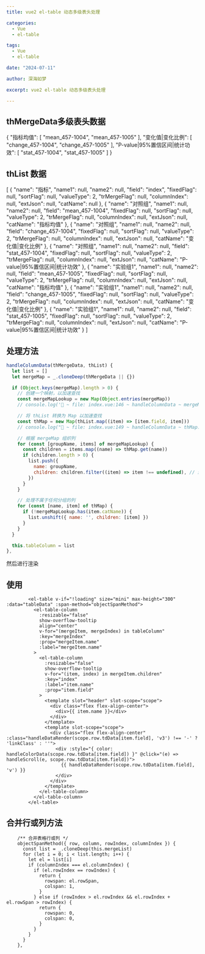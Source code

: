 ```yaml
---
title: vue2 el-table 动态多级表头处理

categories:
  - Vue
  -	el-table

tags:
  - Vue 
  -	el-table

date: "2024-07-11"

author: 深海如梦

excerpt: vue2 el-table 动态多级表头处理

---
```


## thMergeData多级表头数据

{
    "指标均值": [
        "mean_457-1004",
        "mean_457-1005"
    ],
    "变化值|变化比例": [
        "change_457-1004",
        "change_457-1005"
    ],
    "P-value|95%置信区间|统计功效": [
        "stat_457-1004",
        "stat_457-1005"
    ]
}

## thList 数据

[
    {
        "name": "指标",
        "name1": null,
        "name2": null,
        "field": "index",
        "fixedFlag": null,
        "sortFlag": null,
        "valueType": 2,
        "trMergeFlag": null,
        "columnIndex": null,
        "extJson": null,
        "catName": null
    },
    {
        "name": "对照组",
        "name1": null,
        "name2": null,
        "field": "mean_457-1004",
        "fixedFlag": null,
        "sortFlag": null,
        "valueType": 2,
        "trMergeFlag": null,
        "columnIndex": null,
        "extJson": null,
        "catName": "指标均值"
    },
    {
        "name": "对照组",
        "name1": null,
        "name2": null,
        "field": "change_457-1004",
        "fixedFlag": null,
        "sortFlag": null,
        "valueType": 2,
        "trMergeFlag": null,
        "columnIndex": null,
        "extJson": null,
        "catName": "变化值|变化比例"
    },
    {
        "name": "对照组",
        "name1": null,
        "name2": null,
        "field": "stat_457-1004",
        "fixedFlag": null,
        "sortFlag": null,
        "valueType": 2,
        "trMergeFlag": null,
        "columnIndex": null,
        "extJson": null,
        "catName": "P-value|95%置信区间|统计功效"
    },
    {
        "name": "实验组1",
        "name1": null,
        "name2": null,
        "field": "mean_457-1005",
        "fixedFlag": null,
        "sortFlag": null,
        "valueType": 2,
        "trMergeFlag": null,
        "columnIndex": null,
        "extJson": null,
        "catName": "指标均值"
    },
    {
        "name": "实验组1",
        "name1": null,
        "name2": null,
        "field": "change_457-1005",
        "fixedFlag": null,
        "sortFlag": null,
        "valueType": 2,
        "trMergeFlag": null,
        "columnIndex": null,
        "extJson": null,
        "catName": "变化值|变化比例"
    },
    {
        "name": "实验组1",
        "name1": null,
        "name2": null,
        "field": "stat_457-1005",
        "fixedFlag": null,
        "sortFlag": null,
        "valueType": 2,
        "trMergeFlag": null,
        "columnIndex": null,
        "extJson": null,
        "catName": "P-value|95%置信区间|统计功效"
    }
]



## 处理方法


```javascript
handleColumnData(thMergeData, thList) {
  let list = []
  let mergeMap = _.cloneDeep(thMergeData || {})

  if (Object.keys(mergeMap).length > 0) {
    // 创建一个映射，以加速查找
    const mergeMapLookup = new Map(Object.entries(mergeMap))
    // console.log('💖 ~ file: index.vue:146 ~ handleColumnData ~ mergeMapLookup:', mergeMapLookup)

    // 将 thList 转换为 Map 以加速查找
    const thMap = new Map(thList.map((item) => [item.field, item]))
    // console.log("💖 ~ file: index.vue:149 ~ handleColumnData ~ thMap:", thMap)

    // 根据 mergeMap 组织列
    for (const [groupName, items] of mergeMapLookup) {
      const children = items.map((name) => thMap.get(name))
      if (children.length > 0) {
        list.push({
          name: groupName,
          children: children.filter((item) => item !== undefined), // 过滤掉未找到的项
        })
      }
    }

    // 处理不属于任何分组的列
    for (const [name, item] of thMap) {
      if (!mergeMapLookup.has(item.catName)) {
        list.unshift({ name: '', children: [item] })
      }
    }
  }

  this.tableColumn = list
},
```

然后进行渲染





## 使用

```
        <el-table v-if="!loading" size="mini" max-height="300" :data="tableData" :span-method="objectSpanMethod">
          <el-table-column
            :resizable="false"
            show-overflow-tooltip
            align="center"
            v-for="(mergeItem, mergeIndex) in tableColumn"
            :key="mergeIndex"
            :prop="mergeItem.name"
            :label="mergeItem.name"
          >
            <el-table-column
              :resizable="false"
              show-overflow-tooltip
              v-for="(item, index) in mergeItem.children"
              :key="index"
              :label="item.name"
              :prop="item.field"
            >
              <template slot="header" slot-scope="scope">
                <div class="flex flex-align-center">
                  <div>{{ item.name }}</div>
                </div>
              </template>
              <template slot-scope="scope">
                <div class="flex flex-align-center" :class="handleDataRender(scope.row.tdData[item.field], 'v3') !== '-' ? 'linkClass' : ''">
                  <div :style="{ color: handleColorData(scope.row.tdData[item.field]) }" @click="(e) => handleScroll(e, scope.row.tdData[item.field])">
                    {{ handleDataRender(scope.row.tdData[item.field], 'v') }}
                  </div>
                </div>
              </template>
            </el-table-column>
          </el-table-column>
        </el-table>
```



## 合并行或列方法

```
    /** 合并表格行或列 */
    objectSpanMethod({ row, column, rowIndex, columnIndex }) {
      const list = _.cloneDeep(this.mergeList)
      for (let i = 0; i < list.length; i++) {
        let el = list[i]
        if (columnIndex === el.columnIndex) {
          if (el.rowIndex == rowIndex) {
            return {
              rowspan: el.rowSpan,
              colspan: 1,
            }
          } else if (rowIndex > el.rowIndex && el.rowIndex + el.rowSpan > rowIndex) {
            return {
              rowspan: 0,
              colspan: 0,
            }
          }
        }
      }
    },
```

